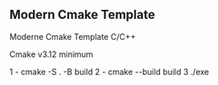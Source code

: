 ## Modern Cmake Template

Moderne Cmake Template C/C++

Cmake v3.12 minimum

1 - cmake -S . -B build
2 - cmake --build build
3 ./exe